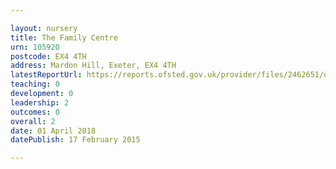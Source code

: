 ```yaml
---

layout: nursery
title: The Family Centre
urn: 105920
postcode: EX4 4TH
address: Mardon Hill, Exeter, EX4 4TH
latestReportUrl: https://reports.ofsted.gov.uk/provider/files/2462651/urn/105920.pdf
teaching: 0
development: 0
leadership: 2
outcomes: 0
overall: 2
date: 01 April 2018 
datePublish: 17 February 2015

---
```

